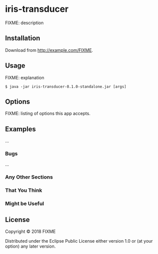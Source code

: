 # iris-transducer

FIXME: description

## Installation

Download from http://example.com/FIXME.

## Usage

FIXME: explanation

    $ java -jar iris-transducer-0.1.0-standalone.jar [args]

## Options

FIXME: listing of options this app accepts.

## Examples

...

### Bugs

...

### Any Other Sections
### That You Think
### Might be Useful

## License

Copyright © 2018 FIXME

Distributed under the Eclipse Public License either version 1.0 or (at
your option) any later version.
